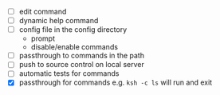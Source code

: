 - [ ]  edit command
- [ ]  dynamic help command
- [ ]  config file in the config directory
    - prompt
    - disable/enable commands
- [ ]  passthrough to commands in the path
- [ ]  push to source control on local server
- [ ]  automatic tests for commands
- [x]  passthrough for commands e.g. `ksh -c ls` will run and exit
